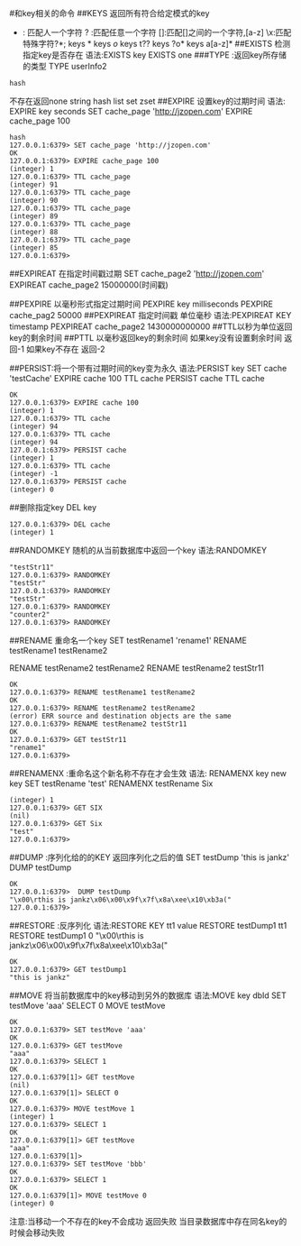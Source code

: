 #和key相关的命令
##KEYS 返回所有符合给定模式的key
* : 匹配人一个字符
? :匹配任意一个字符
[]:匹配[]之间的一个字符,[a-z]
\x:匹配特殊字符\?\*;
keys *
keys *o*
keys t??
keys ?o*
keys a[a-z]*
##EXISTS 检测指定key是否存在
语法:EXISTS key
EXISTS one
###TYPE :返回key所存储的类型
TYPE userInfo2

```127.0.0.1:6379> TYPE userInfo2
hash
```
不存在返回none
string
hash
list
set 
zset
##EXPIRE 设置key的过期时间
语法: EXPIRE key seconds
SET cache_page 'http://jzopen.com'
EXPIRE cache_page 100


```127.0.0.1:6379> TYPE userInfo2
hash
127.0.0.1:6379> SET cache_page 'http://jzopen.com'
OK
127.0.0.1:6379> EXPIRE cache_page 100
(integer) 1
127.0.0.1:6379> TTL cache_page
(integer) 91
127.0.0.1:6379> TTL cache_page
(integer) 90
127.0.0.1:6379> TTL cache_page
(integer) 89
127.0.0.1:6379> TTL cache_page
(integer) 88
127.0.0.1:6379> TTL cache_page
(integer) 85
127.0.0.1:6379>  
```
##EXPIREAT 在指定时间戳过期
SET cache_page2 'http://jzopen.com'
EXPIREAT cache_page2 15000000(时间戳)

##PEXPIRE 以毫秒形式指定过期时间
PEXPIRE key milliseconds
PEXPIRE cache_pag2 50000
##PEXPIREAT 指定时间戳 单位毫秒
语法:PEXPIREAT KEY timestamp
PEXPIREAT cache_page2  1430000000000
##TTL以秒为单位返回key的剩余时间
##PTTL 以毫秒返回key的剩余时间
如果key没有设置剩余时间 返回-1 如果key不存在 返回-2

##PERSIST:将一个带有过期时间的key变为永久
语法:PERSIST key 
SET cache 'testCache'
EXPIRE cache 100
TTL cache
PERSIST cache
TTL cache

```127.0.0.1:6379> SET cache 'testCache'
OK
127.0.0.1:6379> EXPIRE cache 100
(integer) 1
127.0.0.1:6379> TTL cache
(integer) 94
127.0.0.1:6379> TTL cache
(integer) 94
127.0.0.1:6379> PERSIST cache
(integer) 1
127.0.0.1:6379> TTL cache
(integer) -1
127.0.0.1:6379> PERSIST cache
(integer) 0
```
##删除指定key
DEL key
```.
127.0.0.1:6379> DEL cache
(integer) 1
```
##RANDOMKEY 随机的从当前数据库中返回一个key
语法:RANDOMKEY

```127.0.0.1:6379> RANDOMKEY
"testStr11"
127.0.0.1:6379> RANDOMKEY
"testStr"
127.0.0.1:6379> RANDOMKEY
"testStr"
127.0.0.1:6379> RANDOMKEY
"counter2"
127.0.0.1:6379> RANDOMKEY
```
##RENAME 重命名一个key
SET testRename1 'rename1'
RENAME testRename1 testRename2

RENAME testRename2 testRename2
RENAME testRename2 testStr11

```127.0.0.1:6379> SET testRename1 'rename1'
OK
127.0.0.1:6379> RENAME testRename1 testRename2
OK
127.0.0.1:6379> RENAME testRename2 testRename2
(error) ERR source and destination objects are the same
127.0.0.1:6379> RENAME testRename2 testStr11
OK
127.0.0.1:6379> GET testStr11
"rename1"
127.0.0.1:6379> 
```
##RENAMENX :重命名这个新名称不存在才会生效
语法: RENAMENX key new key
SET testRename 'test'
RENAMENX testRename Six

```127.0.0.1:6379> RENAMENX testRename Six
(integer) 1
127.0.0.1:6379> GET SIX
(nil)
127.0.0.1:6379> GET Six
"test"
127.0.0.1:6379> 
```
##DUMP :序列化给的的KEY 返回序列化之后的值
 SET testDump 'this is jankz'
 DUMP testDump

```127.0.0.1:6379>  SET testDump 'this is jankz'
OK
127.0.0.1:6379>  DUMP testDump
"\x00\rthis is jankz\x06\x00\x9f\x7f\x8a\xee\x10\xb3a("
127.0.0.1:6379> 
```
##RESTORE :反序列化
语法:RESTORE KEY tt1 value
RESTORE testDump1 tt1
RESTORE testDump1 0 "\x00\rthis is jankz\x06\x00\x9f\x7f\x8a\xee\x10\xb3a("


```127.0.0.1:6379> RESTORE testDump1 0 "\x00\rthis is jankz\x06\x00\x9f\x7f\x8a\xee\x10\xb3a("
OK
127.0.0.1:6379> GET testDump1
"this is jankz"
```

##MOVE 将当前数据库中的key移动到另外的数据库
语法:MOVE key dbId
SET testMove 'aaa'
SELECT 0
MOVE testMove

```127.0.0.1:6379> SELECT 0
OK
127.0.0.1:6379> SET testMove 'aaa'
OK
127.0.0.1:6379> GET testMove
"aaa"
127.0.0.1:6379> SELECT 1
OK
127.0.0.1:6379[1]> GET testMove
(nil)
127.0.0.1:6379[1]> SELECT 0
OK
127.0.0.1:6379> MOVE testMove 1
(integer) 1
127.0.0.1:6379> SELECT 1
OK
127.0.0.1:6379[1]> GET testMove
"aaa"
127.0.0.1:6379[1]> 
127.0.0.1:6379> SET testMove 'bbb'
OK
127.0.0.1:6379> SELECT 1
OK
127.0.0.1:6379[1]> MOVE testMove 0
(integer) 0

```
注意:当移动一个不存在的key不会成功 返回失败
当目录数据库中存在同名key的时候会移动失败



